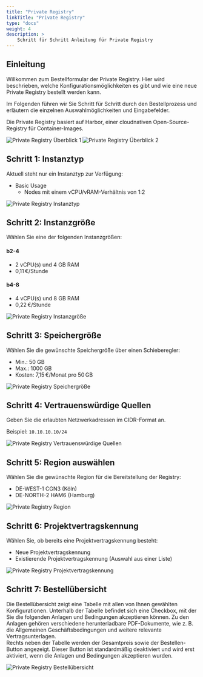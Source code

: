 ```yaml
---
title: "Private Registry"
linkTitle: "Private Registry"
type: "docs"
weight: 4
description: >
    Schritt für Schritt Anleitung für Private Registry
---
```


## Einleitung

Willkommen zum Bestellformular der Private Registry. Hier wird beschrieben, welche Konfigurationsmöglichkeiten es gibt und wie eine neue Private Registry bestellt werden kann.

Im Folgenden führen wir Sie Schritt für Schritt durch den Bestellprozess und erläutern die einzelnen Auswahlmöglichkeiten und Eingabefelder.

Die Private Registry basiert auf Harbor, einer cloudnativen Open-Source-Registry für Container-Images.


![Private Registry Überblick 1](img/private-registry-overview1.png)
![Private Registry Überblick 2](img/private-registry-overview2.png)

## Schritt 1: Instanztyp

Aktuell steht nur ein Instanztyp zur Verfügung:

- Basic Usage
  - Nodes mit einem vCPU/vRAM-Verhältnis von 1:2

![Private Registry Instanztyp](img/private-registry-instanz-type.png)

## Schritt 2: Instanzgröße

Wählen Sie eine der folgenden Instanzgrößen:

#### b2-4
  - 2 vCPU(s) und 4 GB RAM
  - 0,11 €/Stunde

#### b4-8
  - 4 vCPU(s) und 8 GB RAM
  - 0,22 €/Stunde

![Private Registry Instanzgröße](img/private-registry-instanz-size.png)

## Schritt 3: Speichergröße

Wählen Sie die gewünschte Speichergröße über einen Schieberegler:

- Min.: 50 GB
- Max.: 1000 GB
- Kosten: 7,15 €/Monat pro 50 GB

![Private Registry Speichergröße](img/private-registry-storage.png)

## Schritt 4: Vertrauenswürdige Quellen

Geben Sie die erlaubten Netzwerkadressen im CIDR-Format an.

Beispiel:
`10.10.10.10/24`

![Private Registry Vertrauenswürdige Quellen](img/private-registry-sources.png)

## Schritt 5: Region auswählen

Wählen Sie die gewünschte Region für die Bereitstellung der Registry:

- DE-WEST-1 CGN3 (Köln)
- DE-NORTH-2 HAM6 (Hamburg)

![Private Registry Region](img/private-registry-region.png)

## Schritt 6: Projektvertragskennung

Wählen Sie, ob bereits eine Projektvertragskennung besteht:

- Neue Projektvertragskennung
- Existierende Projektvertragskennung (Auswahl aus einer Liste)

![Private Registry Projektvertragskennung](img/private-registry-existing-project.png)

## Schritt 7: Bestellübersicht

Die Bestellübersicht zeigt eine Tabelle mit allen von Ihnen gewählten Konfigurationen.
Unterhalb der Tabelle befindet sich eine Checkbox, mit der Sie die folgenden Anlagen und Bedingungen akzeptieren können.
Zu den Anlagen gehören verschiedene herunterladbare PDF-Dokumente, wie z. B. die Allgemeinen Geschäftsbedingungen und weitere relevante Vertragsunterlagen.\
Rechts neben der Tabelle werden der Gesamtpreis sowie der Bestellen-Button angezeigt.
Dieser Button ist standardmäßig deaktiviert und wird erst aktiviert, wenn die Anlagen und Bedingungen akzeptieren wurden.

![Private Registry Bestellübersicht](img/private-registry-order-overview.png)
